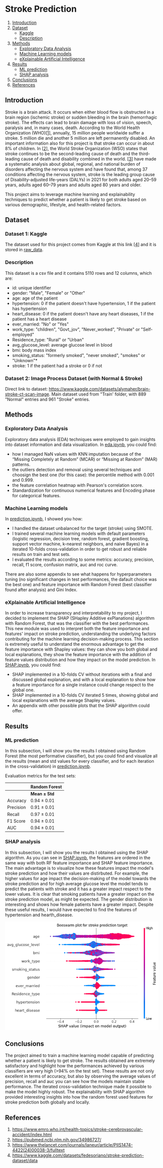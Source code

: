 # Stroke Prediction

1. [Introduction](#introduzione)
2. [Dataset](#sezione-1)
    - [Kaggle](#sottosezione-11)
    - [Description](#sottosezione-12)
3. [Methods](#sezione-2)
    - [Exploratory Data Analysis](#sottosezione-21)
    - [Machine Learning models](#sottosezione-22)
    - [eXplainable Artificial Intelligence](#sottosezione-23)
4. [Results](#sezione-3)
    - [ML prediction](#sottosezione-31)
    - [SHAP analysis](#sottosezione-32)
5. [Conclusions](#sezione-4)
6. [References](#sezione-5)

## Introduction

Stroke is a brain attack. It occurs when either blood flow is obstructed in a brain region (ischemic stroke) or sudden bleeding in the brain (hemorrhagic stroke). The effects can lead to brain damage with loss of vision, speech, paralysis and, in many cases, death. 
According to the World Health Organization (WHO)[[1](#ref1)], annually, 15 million people worldwide suffer a stroke. 5 million die and another 5 million are left permanently disabled. An important information also for this project is that stroke can occur in about 8% of children.
In [[2](#ref2)], the World Stroke Organization (WSO) states that stroke continues to be the second-leading cause of death and the third-leading cause of death and disability combined in the world. 
[[3](#ref3)] have made a systematic analysis about global, regional, and national burden of disorders affecting the nervous system and have found that, among 37 conditions affecting the nervous system, stroke is the leading group cause of Disability-adjusted life-years (DALYs) in 2021 for both adults aged 20–59 years, adults aged 60–79 years and adults aged 80 years and older.

This project aims to leverage machine learning and explainability techniques to predict whether a patient is likely to get stroke based on various demographic, lifestyle, and health-related factors.

## Dataset

### Dataset 1: Kaggle

The dataset used for this project comes from Kaggle at this link [[4](#ref4)] and it is stored in [raw_data](/raw_data). 

### Description

This dataset is a csv file and it contains 5110 rows and 12 columns, which are:
- id: unique identifier
- gender: "Male", "Female" or "Other"
- age: age of the patient
- hypertension: 0 if the patient doesn't have hypertension, 1 if the patient has hypertension
- heart_disease: 0 if the patient doesn't have any heart diseases, 1 if the patient has a heart disease
- ever_married: "No" or "Yes"
- work_type: "children", "Govt_jov", "Never_worked", "Private" or "Self-employed"
- Residence_type: "Rural" or "Urban"
- avg_glucose_level: average glucose level in blood
- bmi: body mass index
- smoking_status: "formerly smoked", "never smoked", "smokes" or "Unknown"*
- stroke: 1 if the patient had a stroke or 0 if not

### Dataset 2: Image Process Dataset (with Normal & Stroke)
Direct link to dataset: https://www.kaggle.com/datasets/alymaher/brain-stroke-ct-scan-image. Main dataset used from "Train' folder, with 889 "Normal" entries and 961 "Stroke" entries.

## Methods

### Exploratory Data Analysis

Exploratory data analysis (EDA) techniques were employed to gain insights into dataset information and data visualization. In [eda.ipynb](/eda.ipynb), you could find:
- how I managed NaN values with KNN imputation because of the “Missing Completely at Random” (MCAR) or “Missing at Random” (MAR) patterns.
- the outliers detection and removal using several techniques and choosign the best one (for this case): the percentile method with 0.001 and 0.999.
- the feature correlation heatmap with Pearson's correlation score.
- Standardization for continuous numerical features and Encoding phase for categorical features.

### Machine Learning models

In [prediction.ipynb](/prediction.ipynb), I showed you how:
- I handled the dataset unbalanced for the target (stroke) using SMOTE.
- I trained several machine learning models with default parameters (logistic regression, decision tree, random forest, gradient boosting, support vector machine, k-nearest neighbors, and naive Bayes) in a iterated 10-folds cross-validation in order to get robust and reliable results on train and test sets.
- I evaluated the results according to some metrics: accuracy, precision, recall, f1 score, confusion matrix, auc and roc curve.

There are also some appendix to see what happens for hyperparameters tuning (no significant changes in test performances, the dafault choice was the best one) and feature importance with Random Forest (best classifier found after analysis) and Gini Index.

### eXplainable Artificial Intelligence

In order to increase transparency and interpretability to my project, I decided to implement the SHAP (SHapley Additive exPlanations) algorithm with Random Forest, that was the classifier with the best performances. This new module was used to interpret both the feature importance and features' impact on stroke prediction, understanding the underlying factors contributing for the machine learning decision-making process. This section is extremely useful to understand the enormous advantage to get the feature importance with Shapley values: they can show you both global and local explanations, they show the feature importance with the addition of feature values distribution and how they impact on the model prediction.
In [SHAP.ipynb](/SHAP.ipynb), you could find:
- SHAP implemented in a 10-folds CV without iterations with a final and discussed global explanation, and with a local explanation to show how a feature importance for a single instance could change respect to the global one.
- SHAP implemented in a 10-folds CV iterated 5 times, showing global and local explanations with the average Shapley values.
- An appendix with other possible plots that the SHAP algorithm could offer.

## Results

### ML prediction

In this subsection, I will show you the results I obtained using Random Forest (the most performative classifier), but you could find and visualize all the results (mean and std values for every classifier, and for each iteration in the cross-validation) in [prediction.ipynb](/prediction.ipynb).

Evaluation metrics for the test sets:

|                      | Random Forest             |
|----------------------|---------------------------|
|                      |  **Mean ± Std**      |
| Accuracy             | 0.94 ± 0.01          |
| Precision            | 0.91 ± 0.01          |
| Recall               | 0.97 ± 0.01          |
| F1 Score             | 0.94 ± 0.01          |
| AUC                  | 0.94 ± 0.01          |

### SHAP analysis

In this subsection, I will show you the results I obtained using the SHAP algorithm. As you can see in [SHAP.ipynb](/SHAP.ipynb), the features are ordered in the same way with both RF feature importance and SHAP feature importance. The main advantage is to visualize how these features impact the model's stroke prediction and how their values are distirbuted. 
For example, the higher values for age impact the decision-making of the model towards the stroke prediction and for high average glucose level the model tends to predict the patients with stroke and it has a greater impact respect to the lower values. It is clear that smoking patients have a greater impact on the stroke prediction model, as might be expected. The gender distribution is interesting and shows how female patients have a greater impact.
Despite these useful results, I would have expected to find the features of hypertension and hearth_disease.

![Alt Text](images/global_shap.png)

## Conclusions

The project aimed to train a machine learning model capable of predicting whether a patient is likely to get stroke. The results obtained are extremely satisfactory and highlight how the performances achieved by various classifiers are very high (>94% on the test set). These results are not only excellent in terms of accuracy, but also by observing the average values of precision, recall and auc you can see how the models maintain stable performance. The iterated cross-validation technique made it possible to make the model highly robust. The explainability with SHAP algorithm provided interesting insights into how the random forest used features for stroke prediction both globally and locally.

## References

1. <a name="ref1"></a> https://www.emro.who.int/health-topics/stroke-cerebrovascular-accident/index.html
2. <a name="ref2"></a> https://pubmed.ncbi.nlm.nih.gov/34986727/
3. <a name="ref3"></a> https://www.thelancet.com/journals/laneur/article/PIIS1474-4422(24)00038-3/fulltext
4. <a name="ref4"></a> https://www.kaggle.com/datasets/fedesoriano/stroke-prediction-dataset/data

